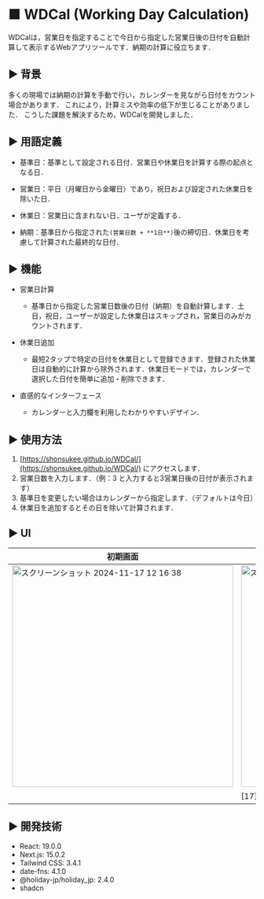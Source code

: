 # ■ WDCal (Working Day Calculation)
WDCalは，営業日を指定することで今日から指定した営業日後の日付を自動計算して表示するWebアプリツールです．納期の計算に役立ちます．

## ▶︎ 背景
多くの現場では納期の計算を手動で行い，カレンダーを見ながら日付をカウント場合があります．
これにより，計算ミスや効率の低下が生じることがありました．
こうした課題を解決するため，WDCalを開発しました．

## ▶︎ 用語定義
- 基準日：基準として設定される日付．営業日や休業日を計算する際の起点となる日．

- 営業日：平日（月曜日から金曜日）であり，祝日および設定された休業日を除いた日．

- 休業日：営業日に含まれない日．ユーザが定義する．
- 納期：基準日から指定された`(営業日数 + **1日**)`後の締切日．休業日を考慮して計算された最終的な日付．



## ▶︎ 機能
- 営業日計算
    - 基準日から指定した営業日数後の日付（納期）を自動計算します．土日，祝日，ユーザーが設定した休業日はスキップされ，営業日のみがカウントされます．

- 休業日追加
    - 最短2タップで特定の日付を休業日として登録できます．登録された休業日は自動的に計算から除外されます．休業日モードでは，カレンダーで選択した日付を簡単に追加・削除できます．

- 直感的なインターフェース
    - カレンダーと入力欄を利用したわかりやすいデザイン．


## ▶︎ 使用方法
1. [https://shonsukee.github.io/WDCal/](https://shonsukee.github.io/WDCal/) にアクセスします．
2. 営業日数を入力します．（例：3 と入力すると3営業日後の日付が表示されます）
3. 基準日を変更したい場合はカレンダーから指定します．（デフォルトは今日）
4. 休業日を追加するとその日を除いて計算されます．

## ▶︎ UI



| 初期画面 | 営業日入力後 | 休業日追加後 |
|----------|--------------|--------------|
| <img width="450" alt="スクリーンショット 2024-11-17 12 16 38" src="https://github.com/user-attachments/assets/ebd3c64d-40ef-4bfb-b529-aed74c63dbb9"> | <img width="450" alt="スクリーンショット 2024-11-17 12 17 46" src="https://github.com/user-attachments/assets/5b486ece-f568-4c5d-aa46-1b6fa45a0394"> |<img width="450" alt="スクリーンショット 2024-11-17 12 29 13" src="https://github.com/user-attachments/assets/1d2d0b04-6d7c-4727-96e7-a10c08545a10">|
||[17] + [18, 19, 20, 21, 22] + 1日 = 25日|[17] + [18, 22, 25, 26, 27] + 1日 = 28日|


## ▶︎ 開発技術
- React: 19.0.0
- Next.js: 15.0.2
- Tailwind CSS: 3.4.1
- date-fns: 4.1.0
- @holiday-jp/holiday_jp: 2.4.0
- shadcn
